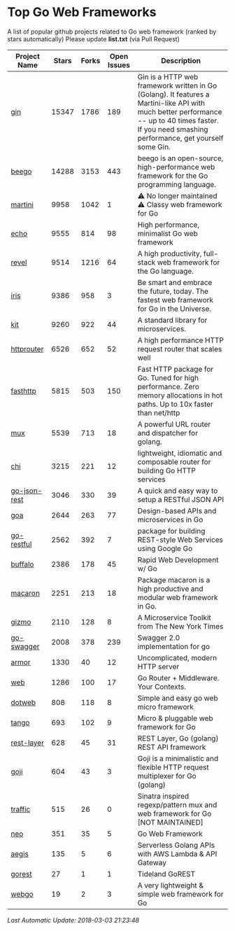 # Top Go Web Frameworks
A list of popular github projects related to Go web framework (ranked by stars automatically)
Please update **list.txt** (via Pull Request)

| Project Name | Stars | Forks | Open Issues | Description |
| ------------ | ----- | ----- | ----------- | ----------- |
| [gin](https://github.com/gin-gonic/gin) | 15347 | 1786 | 189 | Gin is a HTTP web framework written in Go (Golang). It features a Martini-like API with much better performance -- up to 40 times faster. If you need smashing performance, get yourself some Gin. |
| [beego](https://github.com/astaxie/beego) | 14288 | 3153 | 443 | beego is an open-source, high-performance web framework for the Go programming language. |
| [martini](https://github.com/go-martini/martini) | 9958 | 1042 | 1 | ⚠️ No longer maintained ⚠️  Classy web framework for Go |
| [echo](https://github.com/labstack/echo) | 9555 | 814 | 98 | High performance, minimalist Go web framework |
| [revel](https://github.com/revel/revel) | 9514 | 1216 | 64 | A high productivity, full-stack web framework for the Go language. |
| [iris](https://github.com/kataras/iris) | 9386 | 958 | 3 | Be smart and embrace the future, today. The fastest web framework for Go in the Universe. |
| [kit](https://github.com/go-kit/kit) | 9260 | 922 | 44 | A standard library for microservices. |
| [httprouter](https://github.com/julienschmidt/httprouter) | 6526 | 652 | 52 | A high performance HTTP request router that scales well |
| [fasthttp](https://github.com/valyala/fasthttp) | 5815 | 503 | 150 | Fast HTTP package for Go. Tuned for high performance. Zero memory allocations in hot paths. Up to 10x faster than net/http |
| [mux](https://github.com/gorilla/mux) | 5539 | 713 | 18 | A powerful URL router and dispatcher for golang. |
| [chi](https://github.com/go-chi/chi) | 3215 | 221 | 12 | lightweight, idiomatic and composable router for building Go HTTP services |
| [go-json-rest](https://github.com/ant0ine/go-json-rest) | 3046 | 330 | 39 | A quick and easy way to setup a RESTful JSON API |
| [goa](https://github.com/goadesign/goa) | 2644 | 263 | 77 | Design-based APIs and microservices in Go |
| [go-restful](https://github.com/emicklei/go-restful) | 2562 | 392 | 7 | package for building REST-style Web Services using Google Go |
| [buffalo](https://github.com/gobuffalo/buffalo) | 2386 | 178 | 45 | Rapid Web Development w/ Go |
| [macaron](https://github.com/go-macaron/macaron) | 2251 | 213 | 18 | Package macaron is a high productive and modular web framework in Go. |
| [gizmo](https://github.com/NYTimes/gizmo) | 2110 | 128 | 8 | A Microservice Toolkit from The New York Times |
| [go-swagger](https://github.com/go-swagger/go-swagger) | 2008 | 378 | 239 | Swagger 2.0 implementation for go |
| [armor](https://github.com/labstack/armor) | 1330 | 40 | 12 | Uncomplicated, modern HTTP server |
| [web](https://github.com/gocraft/web) | 1286 | 100 | 17 | Go Router + Middleware. Your Contexts. |
| [dotweb](https://github.com/devfeel/dotweb) | 808 | 118 | 8 | Simple and easy go web micro framework |
| [tango](https://github.com/lunny/tango) | 693 | 102 | 9 | Micro & pluggable web framework for Go |
| [rest-layer](https://github.com/rs/rest-layer) | 628 | 45 | 31 | REST Layer, Go (golang) REST API framework |
| [goji](https://github.com/goji/goji) | 604 | 43 | 3 | Goji is a minimalistic and flexible HTTP request multiplexer for Go (golang) |
| [traffic](https://github.com/pilu/traffic) | 515 | 26 | 0 | Sinatra inspired regexp/pattern mux and web framework for Go [NOT MAINTAINED] |
| [neo](https://github.com/ivpusic/neo) | 351 | 35 | 5 | Go Web Framework |
| [aegis](https://github.com/tmaiaroto/aegis) | 135 | 5 | 6 | Serverless Golang APIs with AWS Lambda & API Gateway |
| [gorest](https://github.com/tideland/gorest) | 27 | 1 | 1 | Tideland GoREST |
| [webgo](https://github.com/bnkamalesh/webgo) | 19 | 2 | 3 | A very lightweight & simple web framework for Go |

*Last Automatic Update: 2018-03-03 21:23:48*